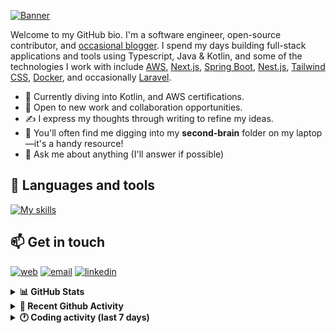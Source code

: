 [![Banner](https://raw.githubusercontent.com/wilfriedago/wilfriedago/main/assets/1.png)][website]

Welcome to my GitHub bio. I'm a software engineer, open-source contributor, and [occasional blogger][blog]. I spend my days building full-stack applications and tools using Typescript, Java & Kotlin, and some of the technologies I work with include [AWS](https://aws.amazon.com/fr/), [Next.js](https://nextjs.org/), [Spring Boot](https://spring.io/projects/spring-boot), [Nest.js](https://nestjs.com/), [Tailwind CSS](https://github.com/tailwindlabs/tailwindcss), [Docker](https://www.docker.com/), and occasionally [Laravel](https://laravel.com/).

- 🔭 Currently diving into Kotlin, and AWS certifications.
- 👯 Open to new work and collaboration opportunities.
- ✍️ I express my thoughts through writing to refine my ideas.
- 🧠 You'll often find me digging into my **second-brain** folder on my laptop—it's a handy resource!
- 💬 Ask me about anything (I'll answer if possible)

## 🎨 Languages and tools

[![My skills](https://skillicons.dev/icons?i=typescript,js,nodejs,nest,java,kotlin,spring,python,fastapi,django,aws,docker,vscode,idea,tailwind&perline=15)](https://wilfriedago.dev/about#skills)

## 📫 Get in touch
[![web](https://img.shields.io/badge/WEBSITE-12100E?logo=google-earth&color=282A36)][website]
[![email](https://img.shields.io/badge/MAIL-12100E?logo=mailgun&color=282A36)][mail]
[![linkedin](https://img.shields.io/badge/LINKEDIN-12100E?logo=linkedin&color=282A36)][linkedin]


<details>
  <summary><b>📊 GitHub Stats</b></summary>
	<br/>
	<p align="left">
		<img width="49.5%" src="https://github-readme-stats.vercel.app/api?username=wilfriedago&show_icons=true&count_private=true&title_color=10b981&icon_color=10b981&theme=react&hide_border=true" />
		<img width="49.5%" src="https://streak-stats.demolab.com/?user=wilfriedago&hide_border=true&theme=react&ring=10b981&fire=fff&currStreakNum=fff&sideLabels=10b981&currStreakLabel=10b981&sideNums=fff" />
	</p>
</details>

<details>
  <summary><b>📅 Recent Github Activity</b></summary>
	<br>

<!--RECENT_ACTIVITY:last_update-->
Last Updated: Tuesday, May 13th, 2025, 4:19:59 AM
<!--RECENT_ACTIVITY:last_update_end-->

<!--RECENT_ACTIVITY:start-->
1. ⬆️ Pushed 3 commit(s) to [wilfriedago/dotfiles](https://github.com/wilfriedago/dotfiles)<br>
2. ⭐ Starred [dexie/Dexie.js](https://github.com/dexie/Dexie.js)<br>
3. 🔱 Forked [wilfriedago/zsh-copilot](https://github.com/wilfriedago/zsh-copilot) from [Myzel394/zsh-copilot](https://github.com/Myzel394/zsh-copilot)<br>
4. ⬆️ Pushed 4 commit(s) to [wilfriedago/dotfiles](https://github.com/wilfriedago/dotfiles)<br>
5. 🔱 Forked [wilfriedago/nixos-config](https://github.com/wilfriedago/nixos-config) from [mitchellh/nixos-config](https://github.com/mitchellh/nixos-config)<br>
<!--RECENT_ACTIVITY:end-->
</details>

<details>
  <summary><b>🕐 Coding activity (last 7 days)</b></summary>
	<br>

<!--START_SECTION:waka-->

```python
Total Time: 14 hrs 4 mins

Java            6 hrs 31 mins   ███████████▓░░░░░░░░░░░░░   46.09 %
TypeScript      1 hr 36 mins    ███░░░░░░░░░░░░░░░░░░░░░░   11.39 %
JavaScript      1 hr 6 mins     ██░░░░░░░░░░░░░░░░░░░░░░░   07.83 %
Bash            1 hr 4 mins     ██░░░░░░░░░░░░░░░░░░░░░░░   07.61 %
TSConfig        9 mins          ▒░░░░░░░░░░░░░░░░░░░░░░░░   01.16 %
Groovy          9 mins          ▒░░░░░░░░░░░░░░░░░░░░░░░░   01.11 %
CSS             8 mins          ▒░░░░░░░░░░░░░░░░░░░░░░░░   01.02 %
```

<!--END_SECTION:waka-->
</details>

[website]: https://wilfriedago.dev
[linkedin]: https://linkedin.com/in/wilfriedago
[blog]: https://wilfriedago.dev/blog
[mail]: mailto:me@wilfriedago.dev
